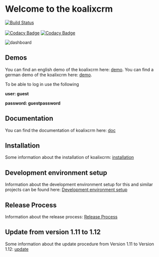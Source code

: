 # Welcome to the koalixcrm 

[![Build Status](https://travis-ci.org/scaphilo/koalixcrm.svg?branch=master)](https://travis-ci.org/scaphilo/koalixcrm)<br><br>
[![Codacy Badge](https://api.codacy.com/project/badge/Grade/4f0acae8f6d04c2b81c0c4a4b2b48e09)](https://www.codacy.com/app/simon.riedener/koalixcrm?utm_source=github.com&utm_medium=referral&utm_content=scaphilo/koalixcrm&utm_campaign=badger)
[![Codacy Badge](https://api.codacy.com/project/badge/Coverage/4f0acae8f6d04c2b81c0c4a4b2b48e09)](https://www.codacy.com/app/simon.riedener/koalixcrm?utm_source=github.com&amp;utm_medium=referral&amp;utm_content=scaphilo/koalixcrm&amp;utm_campaign=Badge_Coverage)

![dashboard](https://github.com/scaphilo/koalixcrm/master/documentation/source/images/koalixcrm-V1.12dev1_dashboard.png)

## Demos
You can find an english demo of the koalixcrm here: [demo](http://koalixcrmdemoenglish.koalix.org/admin/).
You can find a german demo of the koalixcrm here: [demo](http://koalixcrmdemogerman.koalix.org/admin/).

To be able to log in use the following

  **user: guest**

  **password: guestpassword**

## Documentation
You can find the documentation of koalixcrm here: [doc](http://readthedocs.org/docs/koalixcrm/en/master/)

## Installation
Some information about the installation of koalixcrm: [installation](https://github.com/scaphilo/koalixcrm/wiki/Installation)

## Development environment setup
Information about the development environment setup for this and similar projects can be found here: [Development environment setup](https://github.com/scaphilo/koalixcrm/wiki/Development-Environment-Setup)

## Release Process
Information about the release process: [Release Process](https://github.com/scaphilo/koalixcrm/wiki/Release-Process)

## Update from version 1.11 to 1.12
Some information about the update procedure from Version 1.11 to Version 1.12: [update](https://github.com/scaphilo/koalixcrm/wiki/Update)
